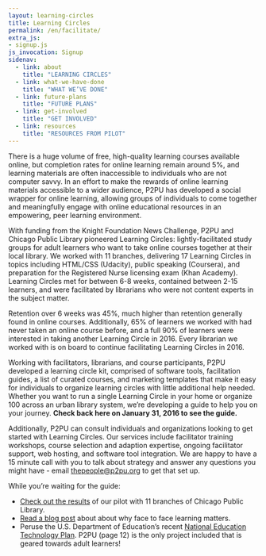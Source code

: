```yaml
---
layout: learning-circles
title: Learning Circles
permalink: /en/facilitate/
extra_js:
- signup.js
js_invocation: Signup
sidenav:
  - link: about
    title: "LEARNING CIRCLES"
  - link: what-we-have-done
    title: "WHAT WE’VE DONE"
  - link: future-plans
    title: "FUTURE PLANS"
  - link: get-involved
    title: "GET INVOLVED"
  - link: resources
    title: "RESOURCES FROM PILOT"  
---
```

<div id="about"></div>

There is a huge volume of free, high-quality learning courses available online, but completion rates for online learning remain around 5%, and learning materials are often inaccessible to individuals who are not computer savvy. In an effort to make the rewards of online learning materials accessible to a wider audience, P2PU has developed a social wrapper for online learning, allowing groups of individuals to come together and meaningfully engage with online educational resources in an empowering, peer learning environment.

With funding from the Knight Foundation News Challenge, P2PU and Chicago Public Library pioneered Learning Circles: lightly-facilitated study groups for adult learners who want to take online courses together at their local library. We worked with 11 branches, delivering 17 Learning Circles in topics including HTML/CSS (Udacity), public speaking (Coursera), and preparation for the Registered Nurse licensing exam (Khan Academy). Learning Circles met for between 6-8 weeks, contained between 2-15 learners, and were facilitated by librarians who were not content experts in the subject matter.

Retention over 6 weeks was 45%, much higher than retention generally found in online courses. Additionally, 65% of learners we worked with had never taken an online course before, and a full 90% of learners were interested in taking another Learning Circle in 2016. Every librarian we worked with is on board to continue facilitating Learning Circles in 2016.

Working with facilitators, librarians, and course participants, P2PU developed a learning circle kit, comprised of software tools, facilitation guides, a list of curated courses, and marketing templates that make it easy for individuals to organize learning circles with little additional help needed. Whether you want to run a single Learning Circle in your home or organize 100 across an urban library system, we’re developing a guide to help you on your journey. **Check back here on January 31, 2016 to see the guide.**

Additionally, P2PU can consult individuals and organizations looking to get started with Learning Circles. Our services include facilitator training workshops, course selection and adaption expertise, ongoing facilitator support, web hosting, and software tool integration. We are happy to have a 15 minute call with you to talk about strategy and answer any questions you might have - email <a href="mailto:thepeople@p2pu.org">thepeople@p2pu.org</a> to get that set up.

While you’re waiting for the guide:

 - [Check out the results](https://docs.google.com/presentation/d/19rBHbbRFLrfbJErBMyBii-Q9FOQ5-xXjXVLQxF4fCFY/edit) of our pilot with 11 branches of Chicago Public Library.
 - [Read a blog post](http://info.p2pu.org/2015/12/09/we-became-friends-why-face-to-face-learning-matters/) about about why face to face learning matters.
 - Peruse the U.S. Department of Education’s recent [National Education Technology Plan](http://tech.ed.gov/netp/). P2PU (page 12) is the only project included that is geared towards adult learners!

